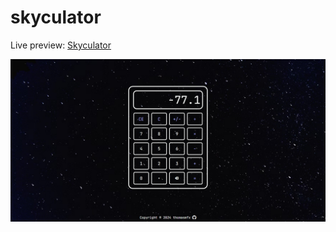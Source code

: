 # skyculator

Live preview: [Skyculator](https://thomasmfx.github.io/skyculator)

![Project preview](assets/images/page-preview.png)
